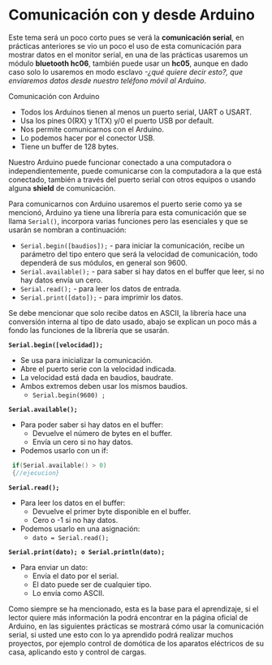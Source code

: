 # Comunicación con y desde Arduino

Este tema será un poco corto pues se verá la **comunicación serial**, en prácticas anteriores se vio un poco el uso de esta comunicación para mostrar datos en el monitor serial, en una de las prácticas usaremos un módulo **bluetooth hc06**, también puede usar un **hc05**, aunque en dado caso solo lo usaremos en modo esclavo _-¿qué quiere decir esto?, que enviaremos datos desde nuestro teléfono móvil al Arduino_.

Comunicación con Arduino
- Todos los Arduinos tienen al menos un puerto serial, UART o USART.
- Usa los pines 0(RX) y 1(TX) y/0 el puerto USB por default.
- Nos permite comunicarnos con el Arduino.
- Lo podemos hacer por el conector USB.
- Tiene un buffer de 128 bytes.

Nuestro Arduino puede funcionar conectado a una computadora o independientemente, puede comunicarse con la computadora a la que está conectado, también a través del puerto serial con otros equipos o usando alguna **shield** de comunicación.

Para comunicarnos con Arduino usaremos el puerto serie como ya se mencionó, Arduino ya tiene una librería para esta comunicación que se llama ``Serial()``, incorpora varias funciones pero las esenciales y que se usarán se nombran a continuación:

- ``Serial.begin([baudios]);`` - para iniciar la comunicación, recibe un parámetro del tipo entero que será la velocidad de comunicación, todo dependerá de sus módulos, en general son 9600.
- ``Serial.available();`` - para saber si hay datos en el buffer que leer, si no hay datos envía un cero.
- ``Serial.read();`` - para leer los datos de entrada.
- ``Serial.print([dato]);`` - para imprimir los datos.

Se debe mencionar que solo recibe datos en ASCII, la librería hace una conversión interna al tipo de dato
usado, abajo se explican un poco más a fondo las funciones de la librería que se usarán.

__``Serial.begin([velocidad]);``__
- Se usa para inicializar la comunicación.
- Abre el puerto serie con la velocidad indicada.
- La velocidad está dada en baudios, baudrate.
- Ambos extremos deben usar los mismos baudios.
  + ``Serial.begin(9600) ;``

__``Serial.available();``__
- Para poder saber si hay datos en el buffer:
  + Devuelve el número de bytes en el buffer.
  + Envía un cero si no hay datos.
- Podemos usarlo con un if:
 ```c
  if(Serial.available() > 0)
  {//ejecucion}
  ```

__``Serial.read();``__
- Para leer los datos en el buffer:
  + Devuelve el primer byte disponible en el buffer.
  + Cero o -1 si no hay datos.
- Podemos usarlo en una asignación:
  + ``dato = Serial.read();``

__``Serial.print(dato); o Serial.println(dato);``__
- Para enviar un dato:
  + Envía el dato por el serial.
  + El dato puede ser de cualquier tipo.
  + Lo envía como ASCII.

Como siempre se ha mencionado, esta es la base para el aprendizaje, si el lector quiere más información la podrá encontrar en la página oficial de Arduino, en las siguientes prácticas se mostrará cómo usar la comunicación serial, si usted une esto con lo ya aprendido podrá realizar muchos proyectos, por ejemplo control de domótica de los aparatos eléctricos de su casa, aplicando esto y control de cargas.



<!--stackedit_data:
eyJoaXN0b3J5IjpbOTgwNTA0NzcyLC0xMjU0NTU3MTI2XX0=
-->